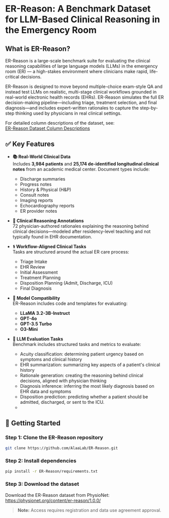 # ER-Reason: A Benchmark Dataset for LLM-Based Clinical Reasoning in the Emergency Room

## What is ER-Reason?

ER-Reason is a large-scale benchmark suite for evaluating the clinical reasoning capabilities of large language models (LLMs) in the emergency room (ER) — a high-stakes environment where clinicians make rapid, life-critical decisions.

ER-Reason is designed to move beyond multiple-choice exam-style QA and instead test LLMs on realistic, multi-stage clinical workflows grounded in real-world electronic health records (EHRs). ER-Reason simulates the full ER decision-making pipeline—including triage, treatment selection, and final diagnosis—and includes expert-written rationales to capture the step-by-step thinking used by physicians in real clinical settings.

For detailed column descriptions of the dataset, see:  
[ER-Reason Dataset Column Descriptions](./ER-Reason_Column_Descriptions.md)

## ✅ Key Features

- **📚 Real-World Clinical Data**  
  Includes **3,984 patients** and **25,174 de-identified longitudinal clinical notes** from an academic medical center. Document types include:
  - Discharge summaries
  - Progress notes
  - History & Physical (H&P)
  - Consult notes
  - Imaging reports
  - Echocardiography reports
  - ER provider notes

- **🧠 Clinical Reasoning Annotations**  
  72 physician-authored rationales explaining the reasoning behind clinical decisions—modeled after residency-level teaching and not typically found in EHR documentation.

- **⚕️ Workflow-Aligned Clinical Tasks**  
  Tasks are structured around the actual ER care process:
  - Triage Intake
  - EHR Review
  - Initial Assessment
  - Treatment Planning
  - Disposition Planning (Admit, Discharge, ICU)
  - Final Diagnosis

- **🤖 Model Compatibility**  
  ER-Reason includes code and templates for evaluating:
  - **LLaMA 3.2-3B-Instruct**
  - **GPT-4o**
  - **GPT-3.5 Turbo**
  - **O3-Mini**

- **🧪 LLM Evaluation Tasks**  
  Benchmark includes structured tasks and metrics to evaluate:
  - Acuity classification: determining patient urgency based on symptoms and clinical history
  - EHR summarization: summarizing key aspects of a patient's clinical history
  - Rationale generation: creating the reasoning behind clinical decisions, aligned with physician thinking
  - Diagnosis inference: inferring the most likely diagnosis based on EHR data and symptoms
  - Disposition prediction: predicting whether a patient should be admitted, discharged, or sent to the ICU.
  - 
## 🚀 Getting Started

### **Step 1: Clone the ER-Reason repository**

```bash
git clone https://github.com/AlaaLab/ER-Reason.git
```

### **Step 2: Install dependencies**

```bash
pip install -r ER-Reason/requirements.txt
```

### **Step 3: Download the dataset**

Download the ER-Reason dataset from PhysioNet:  
https://physionet.org/content/er-reason/1.0.0/

> **Note:** Access requires registration and data use agreement approval.

